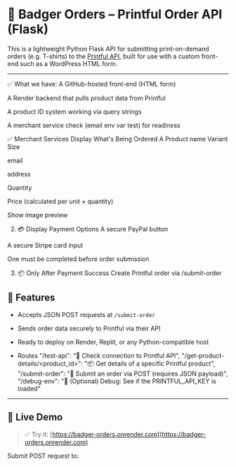 # 🦡 Badger Orders – Printful Order API (Flask)

This is a lightweight Python Flask API for submitting print-on-demand orders (e.g. T-shirts) to the [Printful API](https://www.printful.com/docs), built for use with a custom front-end such as a WordPress HTML form.

---
✅ What we have:
A GitHub-hosted front-end (HTML form)

A Render backend that pulls product data from Printful

A product ID system working via query strings

A merchant service check (email env var test) for readiness

✅ Merchant Services Display What's Being Ordered
A Product name Variant Size

email

address

Quantity

Price (calculated per unit × quantity)

Show image preview

2. 💳 Display Payment Options
A secure PayPal button

A secure Stripe card input

One must be completed before order submission

3. 📦 Only After Payment Success
Create Printful order via /submit-order

## 🔧 Features

- Accepts JSON POST requests at `/submit-order`
- Sends order data securely to Printful via their API
- Ready to deploy on Render, Replit, or any Python-compatible host

- Routes
            "/test-api": "🔧 Check connection to Printful API",
            "/get-product-details/<product_id>": "📦 Get details of a specific Printful product",
            "/submit-order": "🛒 Submit an order via POST (requires JSON payload)",
            "/debug-env": "🧪 (Optional) Debug: See if the PRINTFUL_API_KEY is loaded"
      
  

---

## 🧪 Live Demo

> ✅ Try it: [https://badger-orders.onrender.com](https://badger-orders.onrender.com)

Submit POST request to:
